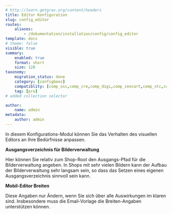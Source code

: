 ```yaml
---
# http://learn.getgrav.org/content/headers
title: Editor Konfiguration
slug: config_editor
routes:
    aliases:
        - /dokumentation/installation/config/config_editor
template: docs
# theme: false
visible: true
summary:
    enabled: true
    format: short
    size: 128
taxonomy:
    migration_status: done
    category: [configbeez]
    compatiblity: [comp_osc,comp_cre,comp_digi,comp_zencart,comp_xtc,comp_xtcm2,comp_gambio,comp_saas]    
    tag: [pro]
# added collection selector

author:
    name: admin
metadata:
    author: admin
---
```




In diesem Konfigurations-Modul können Sie das Verhalten des visuellen Editors an Ihre Bedürfnisse anpassen.

**Ausgangsverzeichnis für Bilderverwaltung**

Hier können Sie relativ zum Shop-Root den Ausgangs-Pfad für die Bilderverwaltung angeben. In Shops mit sehr vielen Bildern kann der Aufbau der Bilderverwaltung sehr langsam sein, so dass das Setzen eines eigenen Ausgangsverzeichnis sinnvoll sein kann.


**Mobil-Editor Breiten**

Diese Angaben nur Ändern, wenn Sie sich über alle Auswirkungen im klaren sind. Insbesondere muss die Email-Vorlage die Breiten-Angaben unterstützen können.